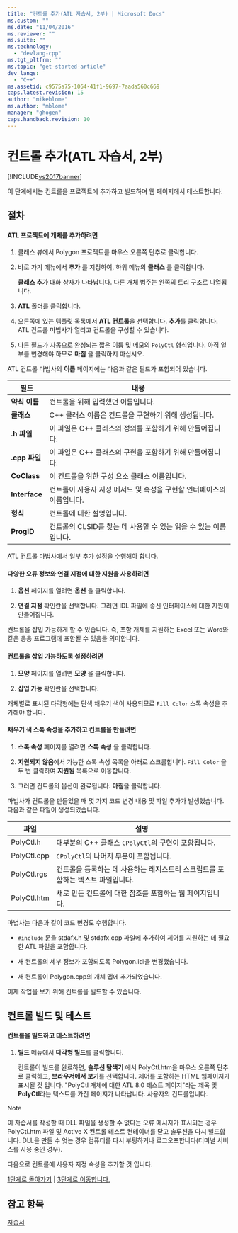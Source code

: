 ```yaml
---
title: "컨트롤 추가(ATL 자습서, 2부) | Microsoft Docs"
ms.custom: ""
ms.date: "11/04/2016"
ms.reviewer: ""
ms.suite: ""
ms.technology: 
  - "devlang-cpp"
ms.tgt_pltfrm: ""
ms.topic: "get-started-article"
dev_langs: 
  - "C++"
ms.assetid: c9575a75-1064-41f1-9697-7aada560c669
caps.latest.revision: 15
author: "mikeblome"
ms.author: "mblome"
manager: "ghogen"
caps.handback.revision: 10
---
```

# 컨트롤 추가(ATL 자습서, 2부)
[!INCLUDE[vs2017banner](../assembler/inline/includes/vs2017banner.md)]

이 단계에서는 컨트롤을 프로젝트에 추가하고 빌드하며 웹 페이지에서 테스트합니다.  
  
## 절차  
  
#### ATL 프로젝트에 개체를 추가하려면  
  
1.  클래스 뷰에서 Polygon 프로젝트를 마우스 오른쪽 단추로 클릭합니다.  
  
2.  바로 가기 메뉴에서 **추가** 를 지정하여, 하위 메뉴의 **클래스** 를 클릭합니다.  
  
     **클래스 추가** 대화 상자가 나타납니다.  다른 개체 범주는 왼쪽의 트리 구조로 나열됩니다.  
  
3.  **ATL** 폴더를 클릭합니다.  
  
4.  오른쪽에 있는 템플릿 목록에서 **ATL 컨트롤**을 선택합니다.  **추가**를 클릭합니다.  ATL 컨트롤 마법사가 열리고 컨트롤을 구성할 수 있습니다.  
  
5.  다른 필드가 자동으로 완성되는 짧은 이름 및 메모의 `PolyCtl` 형식입니다.  아직 일부를 변경해야 하므로 **마침** 을 클릭하지 마십시오.  
  
 ATL 컨트롤 마법사의 **이름** 페이지에는 다음과 같은 필드가 포함되어 있습니다.  
  
|필드|내용|  
|--------|--------|  
|**약식 이름**|컨트롤을 위해 입력했던 이름입니다.|  
|**클래스**|C\+\+ 클래스 이름은 컨트롤을 구현하기 위해 생성됩니다.|  
|**.h 파일**|이 파일은 C\+\+ 클래스의 정의를 포함하기 위해 만들어집니다.|  
|**.cpp 파일**|이 파일은 C\+\+ 클래스의 구현을 포함하기 위해 만들어집니다.|  
|**CoClass**|이 컨트롤을 위한 구성 요소 클래스 이름입니다.|  
|**Interface**|컨트롤이 사용자 지정 메서드 및 속성을 구현할 인터페이스의 이름입니다.|  
|**형식**|컨트롤에 대한 설명입니다.|  
|**ProgID**|컨트롤의 CLSID를 찾는 데 사용할 수 있는 읽을 수 있는 이름입니다.|  
  
 ATL 컨트롤 마법사에서 일부 추가 설정을 수행해야 합니다.  
  
#### 다양한 오류 정보와 연결 지점에 대한 지원을 사용하려면  
  
1.  **옵션** 페이지를 열려면 **옵션** 을 클릭합니다.  
  
2.  **연결 지점** 확인란을 선택합니다.  그러면 IDL 파일에 송신 인터페이스에 대한 지원이 만들어집니다.  
  
 컨트롤을 삽입 가능하게 할 수 있습니다. 즉, 포함 개체를 지원하는 Excel 또는 Word와 같은 응용 프로그램에 포함될 수 있음을 의미합니다.  
  
#### 컨트롤을 삽입 가능하도록 설정하려면  
  
1.  **모양** 페이지를 열려면 **모양** 을 클릭합니다.  
  
2.  **삽입 가능** 확인란을 선택합니다.  
  
 개체별로 표시된 다각형에는 단색 채우기 색이 사용되므로 `Fill Color` 스톡 속성을 추가해야 합니다.  
  
#### 채우기 색 스톡 속성을 추가하고 컨트롤을 만들려면  
  
1.  **스톡 속성** 페이지를 열려면 **스톡 속성** 을 클릭합니다.  
  
2.  **지원되지 않음**에서 가능한 스톡 속성 목록을 아래로 스크롤합니다.  `Fill Color` 을 두 번 클릭하여 **지원됨** 목록으로 이동합니다.  
  
3.  그러면 컨트롤의 옵션이 완료됩니다.  **마침**을 클릭합니다.  
  
 마법사가 컨트롤을 만들었을 때 몇 가지 코드 변경 내용 및 파일 추가가 발생했습니다.  다음과 같은 파일이 생성되었습니다.  
  
|파일|설명|  
|--------|--------|  
|PolyCtl.h|대부분의 C\+\+ 클래스 `CPolyCtl`의 구현이 포함됩니다.|  
|PolyCtl.cpp|`CPolyCtl`의 나머지 부분이 포함됩니다.|  
|PolyCtl.rgs|컨트롤을 등록하는 데 사용하는 레지스트리 스크립트를 포함하는 텍스트 파일입니다.|  
|PolyCtl.htm|새로 만든 컨트롤에 대한 참조를 포함하는 웹 페이지입니다.|  
  
 마법사는 다음과 같이 코드 변경도 수행합니다.  
  
-   `#include` 문을 stdafx.h 및 stdafx.cpp 파일에 추가하여 제어를 지원하는 데 필요한 ATL 파일을 포함합니다.  
  
-   새 컨트롤의 세부 정보가 포함되도록 Polygon.idl을 변경했습니다.  
  
-   새 컨트롤이 Polygon.cpp의 개체 맵에 추가되었습니다.  
  
 이제 작업을 보기 위해 컨트롤을 빌드할 수 있습니다.  
  
## 컨트롤 빌드 및 테스트  
  
#### 컨트롤을 빌드하고 테스트하려면  
  
1.  **빌드** 메뉴에서 **다각형 빌드**를 클릭합니다.  
  
     컨트롤이 빌드를 완료하면, **솔루션 탐색기** 에서 PolyCtl.htm을 마우스 오른쪽 단추로 클릭하고, **브라우저에서 보기**를 선택합니다.  제어를 포함하는 HTML 웹페이지가 표시될 것 입니다.  "PolyCtl 개체에 대한 ATL 8.0 테스트 페이지"라는 제목 및 **PolyCtl**라는 텍스트를 가진 페이지가 나타납니다.  사용자의 컨트롤입니다.  
  
> [!NOTE]
>  이 자습서를 작성할 때 DLL 파일을 생성할 수 없다는 오류 메시지가 표시되는 경우 PolyCtl.htm 파일 및 Active X 컨트롤 테스트 컨테이너를 닫고 솔루션을 다시 빌드합니다.  DLL을 만들 수 엇는 경우 컴퓨터를 다시 부팅하거나 로그오프합니다\(터미널 서비스를 사용 중인 경우\).  
  
 다음으로 컨트롤에 사용자 지정 속성을 추가할 것 입니다.  
  
 [1단계로 돌아가기](../atl/creating-the-project-atl-tutorial-part-1.md) &#124; [3단계로 이동합니다.](../atl/adding-a-property-to-the-control-atl-tutorial-part-3.md)  
  
## 참고 항목  
 [자습서](../atl/active-template-library-atl-tutorial.md)